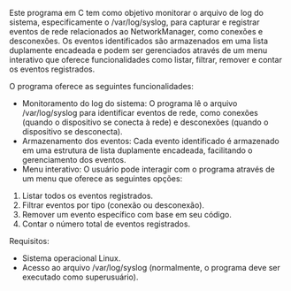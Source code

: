 Este programa em C tem como objetivo monitorar o arquivo de log do sistema, especificamente o /var/log/syslog, para capturar e registrar eventos de rede relacionados ao NetworkManager, como conexões e desconexões.
Os eventos identificados são armazenados em uma lista duplamente encadeada e podem ser gerenciados através de um menu interativo que oferece funcionalidades como listar, filtrar, remover e contar os eventos registrados.

O programa oferece as seguintes funcionalidades:

* Monitoramento do log do sistema: O programa lê o arquivo /var/log/syslog para identificar eventos de rede, como conexões (quando o dispositivo se conecta à rede) e desconexões (quando o dispositivo se desconecta).
* Armazenamento dos eventos: Cada evento identificado é armazenado em uma estrutura de lista duplamente encadeada, facilitando o gerenciamento dos eventos.
* Menu interativo: O usuário pode interagir com o programa através de um menu que oferece as seguintes opções:
1) Listar todos os eventos registrados.
2) Filtrar eventos por tipo (conexão ou desconexão).
3) Remover um evento específico com base em seu código.
4) Contar o número total de eventos registrados.

Requisitos:
* Sistema operacional Linux.
* Acesso ao arquivo /var/log/syslog (normalmente, o programa deve ser executado como superusuário).
